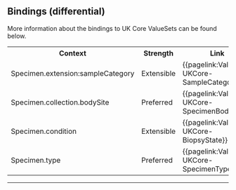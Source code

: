 ## Bindings (differential)

More information about the bindings to UK Core ValueSets can be found below.

<table class="assets" title="Bindings list">
<tr>
<th class="width30">Context</th>
<th class="width20">Strength</th>
<th class="width50">Link</th>
</tr>
<tr>
<td>Specimen.extension:sampleCategory</td>
<td>Extensible</td>
<td>{{pagelink:ValueSet-UKCore-SampleCategory}}</td>
</tr>
<tr>
<td>Specimen.collection.bodySite</td>
<td>Preferred</td>
<td>{{pagelink:ValueSet-UKCore-SpecimenBodySite}}</td>
</tr>
<tr>
<td>Specimen.condition</td>
<td>Extensible</td>
<td>{{pagelink:ValueSet-UKCore-BiopsyState}}</td>
</tr>
<tr>
<td>Specimen.type</td>
<td>Preferred</td>
<td>{{pagelink:ValueSet-UKCore-SpecimenType}}</td>
</tr>
</table>

---
